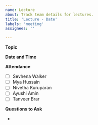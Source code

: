 ```yaml
---
name: Lecture
about: Track team details for lectures.
title: 'Lecture - Date'
labels: 'meeting'
assignees: ''

---
```


**Topic**

**Date and Time**

**Attendance**

- [ ] Sevhena Walker
- [ ] Mya Hussain
- [ ] Nivetha Kuruparan
- [ ] Ayushi Amin
- [ ] Tanveer Brar

**Questions to Ask**

-